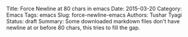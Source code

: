 Title: Force Newline at 80 chars in emacs
Date: 2015-03-20
Category: Emacs
Tags: emacs
Slug: force-newline-emacs
Authors: Tushar Tyagi
Status: draft
Summary: Some downloaded markdown files don't have newline at or before 80 chars, this tries to fill the gap.





